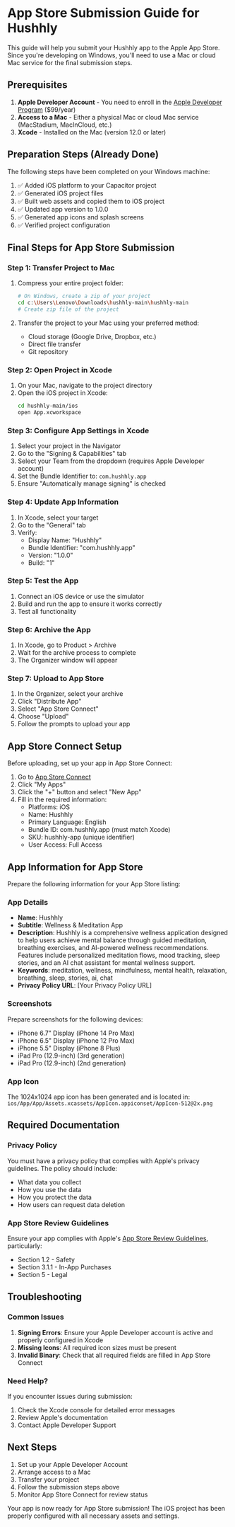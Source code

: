 # App Store Submission Guide for Hushhly

This guide will help you submit your Hushhly app to the Apple App Store. Since you're developing on Windows, you'll need to use a Mac or cloud Mac service for the final submission steps.

## Prerequisites

1. **Apple Developer Account** - You need to enroll in the [Apple Developer Program](https://developer.apple.com/programs/) ($99/year)
2. **Access to a Mac** - Either a physical Mac or cloud Mac service (MacStadium, MacInCloud, etc.)
3. **Xcode** - Installed on the Mac (version 12.0 or later)

## Preparation Steps (Already Done)

The following steps have been completed on your Windows machine:

1. ✅ Added iOS platform to your Capacitor project
2. ✅ Generated iOS project files
3. ✅ Built web assets and copied them to iOS project
4. ✅ Updated app version to 1.0.0
5. ✅ Generated app icons and splash screens
6. ✅ Verified project configuration

## Final Steps for App Store Submission

### Step 1: Transfer Project to Mac

1. Compress your entire project folder:
   ```bash
   # On Windows, create a zip of your project
   cd c:\Users\Lenovo\Downloads\hushhly-main\hushhly-main
   # Create zip file of the project
   ```

2. Transfer the project to your Mac using your preferred method:
   - Cloud storage (Google Drive, Dropbox, etc.)
   - Direct file transfer
   - Git repository

### Step 2: Open Project in Xcode

1. On your Mac, navigate to the project directory
2. Open the iOS project in Xcode:
   ```bash
   cd hushhly-main/ios
   open App.xcworkspace
   ```

### Step 3: Configure App Settings in Xcode

1. Select your project in the Navigator
2. Go to the "Signing & Capabilities" tab
3. Select your Team from the dropdown (requires Apple Developer account)
4. Set the Bundle Identifier to: `com.hushhly.app`
5. Ensure "Automatically manage signing" is checked

### Step 4: Update App Information

1. In Xcode, select your target
2. Go to the "General" tab
3. Verify:
   - Display Name: "Hushhly"
   - Bundle Identifier: "com.hushhly.app"
   - Version: "1.0.0"
   - Build: "1"

### Step 5: Test the App

1. Connect an iOS device or use the simulator
2. Build and run the app to ensure it works correctly
3. Test all functionality

### Step 6: Archive the App

1. In Xcode, go to Product > Archive
2. Wait for the archive process to complete
3. The Organizer window will appear

### Step 7: Upload to App Store

1. In the Organizer, select your archive
2. Click "Distribute App"
3. Select "App Store Connect"
4. Choose "Upload"
5. Follow the prompts to upload your app

## App Store Connect Setup

Before uploading, set up your app in App Store Connect:

1. Go to [App Store Connect](https://appstoreconnect.apple.com/)
2. Click "My Apps"
3. Click the "+" button and select "New App"
4. Fill in the required information:
   - Platforms: iOS
   - Name: Hushhly
   - Primary Language: English
   - Bundle ID: com.hushhly.app (must match Xcode)
   - SKU: hushhly-app (unique identifier)
   - User Access: Full Access

## App Information for App Store

Prepare the following information for your App Store listing:

### App Details
- **Name**: Hushhly
- **Subtitle**: Wellness & Meditation App
- **Description**: Hushhly is a comprehensive wellness application designed to help users achieve mental balance through guided meditation, breathing exercises, and AI-powered wellness recommendations. Features include personalized meditation flows, mood tracking, sleep stories, and an AI chat assistant for mental wellness support.
- **Keywords**: meditation, wellness, mindfulness, mental health, relaxation, breathing, sleep, stories, ai, chat
- **Privacy Policy URL**: [Your Privacy Policy URL]

### Screenshots
Prepare screenshots for the following devices:
- iPhone 6.7" Display (iPhone 14 Pro Max)
- iPhone 6.5" Display (iPhone 12 Pro Max)
- iPhone 5.5" Display (iPhone 8 Plus)
- iPad Pro (12.9-inch) (3rd generation)
- iPad Pro (12.9-inch) (2nd generation)

### App Icon
The 1024x1024 app icon has been generated and is located in:
`ios/App/App/Assets.xcassets/AppIcon.appiconset/AppIcon-512@2x.png`

## Required Documentation

### Privacy Policy
You must have a privacy policy that complies with Apple's privacy guidelines. The policy should include:
- What data you collect
- How you use the data
- How you protect the data
- How users can request data deletion

### App Store Review Guidelines
Ensure your app complies with Apple's [App Store Review Guidelines](https://developer.apple.com/app-store/review/guidelines/), particularly:
- Section 1.2 - Safety
- Section 3.1.1 - In-App Purchases
- Section 5 - Legal

## Troubleshooting

### Common Issues
1. **Signing Errors**: Ensure your Apple Developer account is active and properly configured in Xcode
2. **Missing Icons**: All required icon sizes must be present
3. **Invalid Binary**: Check that all required fields are filled in App Store Connect

### Need Help?
If you encounter issues during submission:
1. Check the Xcode console for detailed error messages
2. Review Apple's documentation
3. Contact Apple Developer Support

## Next Steps

1. Set up your Apple Developer Account
2. Arrange access to a Mac
3. Transfer your project
4. Follow the submission steps above
5. Monitor App Store Connect for review status

Your app is now ready for App Store submission! The iOS project has been properly configured with all necessary assets and settings.